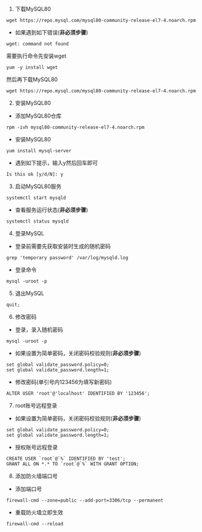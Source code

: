 1.  下载MySQL80
```shell
wget https://repo.mysql.com/mysql80-community-release-el7-4.noarch.rpm
```

* 如果遇到如下错误(**非必须步骤**)
```shell
wget: command not found
```

  需要执行命令先安装wget
```shell
yum -y install wget
```

  然后再下载MySQL80
```shell
wget https://repo.mysql.com/mysql80-community-release-el7-4.noarch.rpm
```


2. 安装MySQL80

* 添加MySQL80仓库
```shell
rpm -ivh mysql80-community-release-el7-4.noarch.rpm
```

* 安装MySQL80
```shell
yum install mysql-server
```

* 遇到如下提示，输入y然后回车即可
```shell
Is this ok [y/d/N]: y
```

3. 启动MySQL80服务
```shell
systemctl start mysqld
```

* 查看服务运行状态(**非必须步骤**)
```shell
systemctl status mysqld
```

4. 登录MySQL

* 登录前需要先获取安装时生成的随机密码
```shell
grep 'temporary password' /var/log/mysqld.log
```

* 登录命令
```shell
mysql -uroot -p
```

5. 退出MySQL
```shell
quit;
```

6. 修改密码

* 登录，录入随机密码
```shell
mysql -uroot -p
```

* 如果设置为简单密码，关闭密码校验规则(**非必须步骤**)
```shell
set global validate_password.policy=0;
set global validate_password.length=1;
```

* 修改密码(单引号内123456为填写新密码)
```shell
ALTER USER 'root'@'localhost' IDENTIFIED BY '123456';
```

7. root账号远程登录

* 如果设置为简单密码，关闭密码校验规则(**非必须步骤**)
```shell
set global validate_password.policy=0;
set global validate_password.length=1;
```

* 授权账号远程登录
```shell
CREATE USER `root`@`%` IDENTIFIED BY 'test';
GRANT ALL ON *.* TO `root`@`%` WITH GRANT OPTION;
```


8. 添加防火墙端口号

* 添加端口号
```shell
firewall-cmd --zone=public --add-port=3306/tcp --permanent
```

* 重载防火墙立即生效
```shell
firewall-cmd --reload
```
